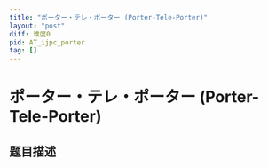 ```yaml
---
title: "ポーター・テレ・ポーター (Porter-Tele-Porter)"
layout: "post"
diff: 难度0
pid: AT_ijpc_porter
tag: []
---
```


# ポーター・テレ・ポーター (Porter-Tele-Porter)

## 题目描述

[problemUrl]: https://atcoder.jp/contests/ijpc2012-2/tasks/ijpc_porter



